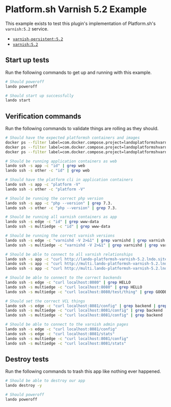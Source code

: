 Platform.sh Varnish 5.2 Example
===============================

This example exists to test this plugin's implementation of Platform.sh's `varnish:5.2` service.

* [`varnish-persistent:5.2`](https://docs.platform.sh/configuration/services/varnish.html)
* [`varnish:5.2`](https://docs.platform.sh/configuration/services/varnish.html)

Start up tests
--------------

Run the following commands to get up and running with this example.

```bash
# Should poweroff
lando poweroff

# Should start up successfully
lando start
```

Verification commands
---------------------

Run the following commands to validate things are rolling as they should.

```bash
# Should have the expected platformsh containers and images
docker ps --filter label=com.docker.compose.project=landoplatformshvarnish52 | grep docker.registry.platform.sh/php-7.3 | grep landoplatformshvarnish52_app_1
docker ps --filter label=com.docker.compose.project=landoplatformshvarnish52 | grep docker.registry.platform.sh/varnish-5.2 | grep landoplatformshvarnish52_edge_1
docker ps --filter label=com.docker.compose.project=landoplatformshvarnish52 | grep docker.registry.platform.sh/varnish-5.2 | grep landoplatformshvarnish52_multiedge_1

# Should be running application containers as web
lando ssh -s app -c "id" | grep web
lando ssh -s other -c "id" | grep web

# Should have the platform cli in application containers
lando ssh -s app -c "platform -V"
lando ssh -s other -c "platform -V"

# Should be running the correct php version
lando ssh -s app -c "php --version" | grep 7.3.
lando ssh -s other -c "php --version" | grep 7.3.

# Should be running all varnish containers as app
lando ssh -s edge -c "id" | grep www-data
lando ssh -s multiedge -c "id" | grep www-data

# Should be running the correct varnish versions
lando ssh -s edge -c "varnishd -V 2>&1" | grep varnishd | grep varnish | grep "5.2."
lando ssh -s multiedge -c "varnishd -V 2>&1" | grep varnishd | grep varnish | grep "5.2."

# Should be able to connect to all varnish relationships
lando ssh -s app -c "curl http://lando-platformsh-varnish-5.2.lndo.site/" | grep HELLO
lando ssh -s app -c "curl http://multi.lando-platformsh-varnish-5.2.lndo.site/" | grep HELLO
lando ssh -s app -c "curl http://multi.lando-platformsh-varnish-5.2.lndo.site/other" | grep HELLO

# Should be able to connect to the correct backends
lando ssh -s edge -c "curl localhost:8080" | grep HELLO
lando ssh -s multiedge -c "curl localhost:8080" | grep HELLO
lando ssh -s multiedge -c "curl localhost:8080/test/thing" | grep GOODBYE

# Should set the correct VCL things
lando ssh -s edge -c "curl localhost:8081/config" | grep backend | grep main_1
lando ssh -s multiedge -c "curl localhost:8081/config" | grep backend | grep everything_1
lando ssh -s multiedge -c "curl localhost:8081/config" | grep backend | grep other_1

# Should be able to connect to the varnish admin pages
lando ssh -s edge -c "curl localhost:8081/config"
lando ssh -s edge -c "curl localhost:8081/stats"
lando ssh -s multiedge -c "curl localhost:8081/config"
lando ssh -s multiedge -c "curl localhost:8081/stats"
```

Destroy tests
-------------

Run the following commands to trash this app like nothing ever happened.

```bash
# Should be able to destroy our app
lando destroy -y

# Should poweroff
lando poweroff
```
